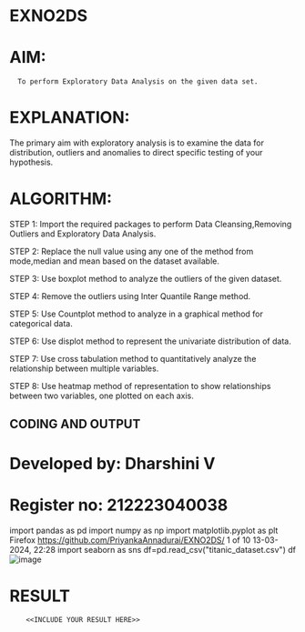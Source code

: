 # EXNO2DS
# AIM:
      To perform Exploratory Data Analysis on the given data set.
      
# EXPLANATION:
  The primary aim with exploratory analysis is to examine the data for distribution, outliers and anomalies to direct specific testing of your hypothesis.
  
# ALGORITHM:
STEP 1: Import the required packages to perform Data Cleansing,Removing Outliers and Exploratory Data Analysis.

STEP 2: Replace the null value using any one of the method from mode,median and mean based on the dataset available.

STEP 3: Use boxplot method to analyze the outliers of the given dataset.

STEP 4: Remove the outliers using Inter Quantile Range method.

STEP 5: Use Countplot method to analyze in a graphical method for categorical data.

STEP 6: Use displot method to represent the univariate distribution of data.

STEP 7: Use cross tabulation method to quantitatively analyze the relationship between multiple variables.

STEP 8: Use heatmap method of representation to show relationships between two variables, one plotted on each axis.

## CODING AND OUTPUT
# Developed by: Dharshini V
# Register no: 212223040038

import pandas as pd
import numpy as np
import matplotlib.pyplot as plt
Firefox https://github.com/PriyankaAnnadurai/EXNO2DS/
1 of 10 13-03-2024, 22:28
import seaborn as sns
df=pd.read_csv("titanic_dataset.csv")
df
![image](https://github.com/user-attachments/assets/5ba63490-0329-464c-b2bc-7fac54495cca)



# RESULT
        <<INCLUDE YOUR RESULT HERE>>
